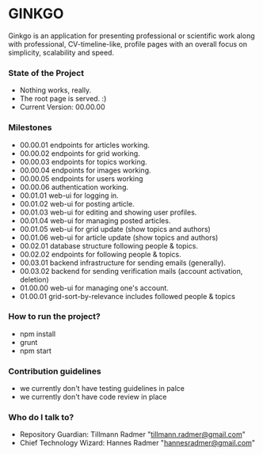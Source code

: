 # GINKGO

Ginkgo is an application for presenting professional or scientific work along with professional, CV-timeline-like, profile pages with an overall focus on simplicity, scalability and speed.

### State of the Project

* Nothing works, really.
* The root page is served. :)
* Current Version: 00.00.00

### Milestones ###
* 00.00.01 endpoints for articles working.
* 00.00.02 endpoints for grid working.
* 00.00.03 endpoints for topics working.
* 00.00.04 endpoints for images working.
* 00.00.05 endpoints for users working
* 00.00.06 authentication working.
* 00.01.01 web-ui for logging in.
* 00.01.02 web-ui for posting article.
* 00.01.03 web-ui for editing and showing user profiles.
* 00.01.04 web-ui for managing posted articles.
* 00.01.05 web-ui for grid update (show topics and authors)
* 00.01.06 web-ui for article update (show topics and authors)
* 00.02.01 database structure following people & topics.
* 00.02.02 endpoints for following people & topics.
* 00.03.01 backend infrastructure for sending emails (generally).
* 00.03.02 backend for sending verification mails (account activation, deletion)
* 01.00.00 web-ui for managing one's account.
* 01.00.01 grid-sort-by-relevance includes followed people & topics

### How to run the project?
* npm install
* grunt
* npm start

### Contribution guidelines

* we currently don't have testing guidelines in palce
* we currently don't have code review in place

### Who do I talk to?

* Repository Guardian: Tillmann Radmer "<tillmann.radmer@gmail.com>"
* Chief Technology Wizard: Hannes Radmer "<hannesradmer@gmail.com>"